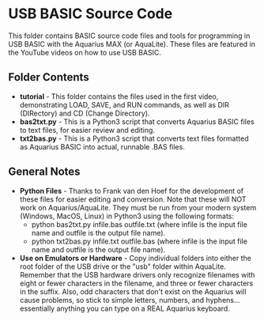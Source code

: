 # USB BASIC Source Code
This folder contains BASIC source code files and tools for programming in USB BASIC with the Aquarius MAX (or AquaLite). These files are featured in the YouTube videos on how to use USB BASIC.

## Folder Contents
 - **tutorial** - This folder contains the files used in the first video, demonstrating LOAD, SAVE, and RUN commands, as well as DIR (DIRectory) and CD (Change Directory).
 - **bas2txt.py** - This is a Python3 script that converts Aquarius BASIC files to text files, for easier review and editing.
 - **txt2bas.py** - This is a Python3 script that converts text files formatted as Aquarius BASIC into actual, runnable .BAS files.

## General Notes
- **Python Files** - Thanks to Frank van den Hoef for the development of these files for easier editing and conversion. Note that these will NOT work on Aquarius/AquaLite. They must be run from your modern system (Windows, MacOS, Linux) in Python3 using the following formats:
  - python bas2txt.py infile.bas outfile.txt (where infile is the input file name and outfile is the output file name).
  - python txt2bas.py infile.txt outfile.bas (where infile is the input file name and outfile is the output file name).
- **Use on Emulators or Hardware** - Copy individual folders into either the root folder of the USB drive or the "usb" folder within AquaLite. Remember that the USB hardware drivers only recognize filenames with eight or fewer characters in the filename, and three or fewer characters in the suffix. Also, odd characters that don't exist on the Aquarius will cause problems, so stick to simple letters, numbers, and hyphens... essentially anything you can type on a REAL Aquarius keyboard.
